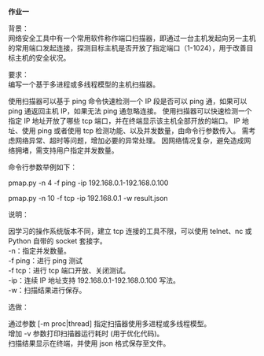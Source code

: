 **作业一**

背景：  
网络安全工具中有一个常用软件称作端口扫描器，即通过一台主机发起向另一主机的常用端口发起连接，探测目标主机是否开放了指定端口（1-1024），用于改善目标主机的安全状况。

要求：  
编写一个基于多进程或多线程模型的主机扫描器。

使用扫描器可以基于 ping 命令快速检测一个 IP 段是否可以 ping 通，如果可以 ping 通返回主机 IP，如果无法 ping 通忽略连接。
使用扫描器可以快速检测一个指定 IP 地址开放了哪些 tcp 端口，并在终端显示该主机全部开放的端口。
IP 地址、使用 ping 或者使用 tcp 检测功能、以及并发数量，由命令行参数传入。
需考虑网络异常、超时等问题，增加必要的异常处理。
因网络情况复杂，避免造成网络拥堵，需支持用户指定并发数量。

命令行参数举例如下：  

pmap.py -n 4 -f ping -ip 192.168.0.1-192.168.0.100

pmap.py -n 10 -f tcp -ip 192.168.0.1 -w result.json

说明：

因学习的操作系统版本不同，建立 tcp 连接的工具不限，可以使用 telnet、nc 或 Python 自带的 socket 套接字。  
-n：指定并发数量。  
-f ping：进行 ping 测试  
-f tcp：进行 tcp 端口开放、关闭测试。  
-ip：连续 IP 地址支持 192.168.0.1-192.168.0.100 写法。  
-w：扫描结果进行保存。  

选做：

通过参数 [-m proc|thread] 指定扫描器使用多进程或多线程模型。  
增加 -v 参数打印扫描器运行耗时 (用于优化代码)。  
扫描结果显示在终端，并使用 json 格式保存至文件。
